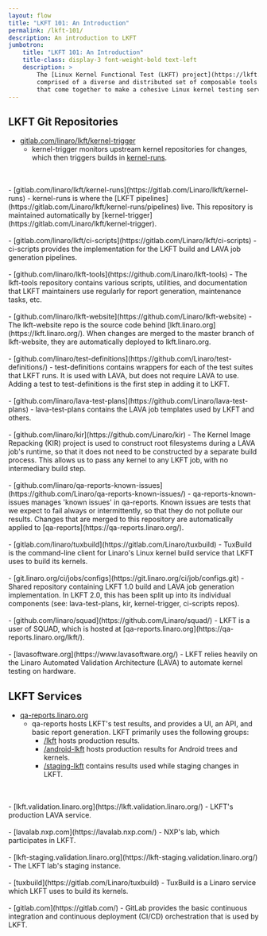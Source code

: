 ```yaml
---
layout: flow
title: "LKFT 101: An Introduction"
permalink: /lkft-101/
description: An introduction to LKFT
jumbotron:
    title: "LKFT 101: An Introduction"
    title-class: display-3 font-weight-bold text-left
    description: >
        The [Linux Kernel Functional Test (LKFT) project](https://lkft.linaro.org/) is
        comprised of a diverse and distributed set of composable tools and projects
        that come together to make a cohesive Linux kernel testing service.
---
```


## LKFT Git Repositories

- [gitlab.com/linaro/lkft/kernel-trigger](https://gitlab.com/Linaro/lkft/kernel-trigger)
  - kernel-trigger monitors upstream kernel repositories for changes, which
    then triggers builds in
    [kernel-runs](https://gitlab.com/Linaro/lkft/kernel-runs).
<br />
<br />
- [gitlab.com/linaro/lkft/kernel-runs](https://gitlab.com/Linaro/lkft/kernel-runs)
  - kernel-runs is where the [LKFT
    pipelines](https://gitlab.com/Linaro/lkft/kernel-runs/pipelines) live. This
    repository is maintained automatically by
    [kernel-trigger](https://gitlab.com/Linaro/lkft/kernel-trigger).
<br />
<br />
- [gitlab.com/linaro/lkft/ci-scripts](https://gitlab.com/Linaro/lkft/ci-scripts)
  - ci-scripts provides the implementation for the LKFT build and LAVA job
    generation pipelines.
<br />
<br />
- [github.com/linaro/lkft-tools](https://github.com/Linaro/lkft-tools)
  - The lkft-tools repository contains various scripts, utilities, and
    documentation that LKFT maintainers use regularly for report generation,
    maintenance tasks, etc.
<br />
<br />
- [github.com/linaro/lkft-website](https://github.com/Linaro/lkft-website)
  - The lkft-website repo is the source code behind
    [lkft.linaro.org](https://lkft.linaro.org/). When changes are merged to the
    master branch of lkft-website, they are automatically deployed to
    lkft.linaro.org.
<br />
<br />
- [github.com/linaro/test-definitions](https://github.com/Linaro/test-definitions/)
  - test-definitions contains wrappers for each of the test suites that LKFT
    runs. It is used with LAVA, but does not require LAVA to use. Adding a test
    to test-definitions is the first step in adding it to LKFT.
<br />
<br />
- [github.com/linaro/lava-test-plans](https://github.com/Linaro/lava-test-plans)
  - lava-test-plans contains the LAVA job templates used by LKFT and others.
<br />
<br />
- [github.com/linaro/kir](https://github.com/Linaro/kir)
  - The Kernel Image Repacking (KIR) project is used to construct root
    filesystems during a LAVA job's runtime, so that it does not need to be
    constructed by a separate build process. This allows us to pass any kernel
    to any LKFT job, with no intermediary build step.
<br />
<br />
- [github.com/linaro/qa-reports-known-issues](https://github.com/Linaro/qa-reports-known-issues/)
  - qa-reports-known-issues manages 'known issues' in qa-reports. Known issues
    are tests that we expect to fail always or intermittently, so that they do
    not pollute our results. Changes that are merged to this repository are
    automatically applied to [qa-reports](https://qa-reports.linaro.org/).
<br />
<br />
- [gitlab.com/linaro/tuxbuild](https://gitlab.com/Linaro/tuxbuild)
  - TuxBuild is the command-line client for Linaro's Linux kernel build service
    that LKFT uses to build its kernels.
<br />
<br />
- [git.linaro.org/ci/jobs/configs](https://git.linaro.org/ci/job/configs.git)
  - Shared repository containing LKFT 1.0 build and LAVA job generation
    implementation. In LKFT 2.0, this has been split up into its individual
    components (see: lava-test-plans, kir, kernel-trigger, ci-scripts repos).
<br />
<br />
- [github.com/linaro/squad](https://github.com/Linaro/squad/)
  - LKFT is a user of SQUAD, which is hosted at
    [qa-reports.linaro.org](https://qa-reports.linaro.org/lkft/).
<br />
<br />
- [lavasoftware.org](https://www.lavasoftware.org/)
  - LKFT relies heavily on the Linaro Automated Validation Architecture (LAVA)
    to automate kernel testing on hardware.

## LKFT Services

- [qa-reports.linaro.org](https://qa-reports.linaro.org/)
  - qa-reports hosts LKFT's test results, and provides a UI, an API, and basic
    report generation. LKFT primarily uses the following groups:
    - [/lkft](https://qa-reports.linaro.org/lkft/) hosts production results.
    - [/android-lkft](https://qa-reports.linaro.org/android-lkft/) hosts
      production results for Android trees and kernels.
    - [/staging-lkft](https://qa-reports.linaro.org/staging-lkft/) contains
      results used while staging changes in LKFT.
<br />
<br />
- [lkft.validation.linaro.org](https://lkft.validation.linaro.org/)
  - LKFT's production LAVA service.
<br />
<br />
- [lavalab.nxp.com](https://lavalab.nxp.com/)
  - NXP's lab, which participates in LKFT.
<br />
<br />
- [lkft-staging.validation.linaro.org](https://lkft-staging.validation.linaro.org/)
  - The LKFT lab's staging instance.
<br />
<br />
- [tuxbuild](https://gitlab.com/Linaro/tuxbuild)
  - TuxBuild is a Linaro service which LKFT uses to build its kernels.
<br />
<br />
- [gitlab.com](https://gitlab.com/)
  - GitLab provides the basic continuous integration and continuous deployment
    (CI/CD) orchestration that is used by LKFT.
